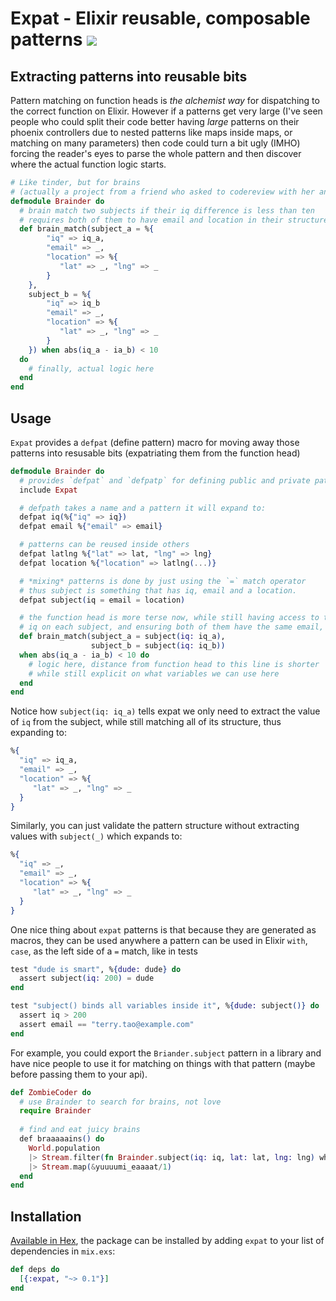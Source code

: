 # Expat - Elixir reusable, composable patterns <a href="https://travis-ci.org/vic/expat"><img src="https://travis-ci.org/vic/expat.svg"></a>

## Extracting patterns into reusable bits

Pattern matching on function heads is *the alchemist way* for dispatching to the
correct function on Elixir. However if a patterns get very large (I've seen people who could split their code better having _large_ patterns on their phoenix controllers due to nested patterns like maps inside maps, or matching on many parameters) then code could turn a bit ugly (IMHO) forcing the reader's eyes to parse the whole pattern and then discover where the actual
function logic starts.

```elixir
# Like tinder, but for brains
# (actually a project from a friend who asked to codereview with her and thus expat was born)
defmodule Brainder do
  # brain match two subjects if their iq difference is less than ten
  # requires both of them to have email and location in their structure
  def brain_match(subject_a = %{
        "iq" => iq_a,
        "email" => _,
        "location" => %{
           "lat" => _, "lng" => _
        }
    }, 
    subject_b = %{
        "iq" => iq_b
        "email" => _,
        "location" => %{
           "lat" => _, "lng" => _
        }
    }) when abs(iq_a - ia_b) < 10 
  do
    # finally, actual logic here
  end
end
```

## Usage

`Expat` provides a `defpat` (define pattern) macro for moving away those patterns into resusable bits (expatriating them from the function head)

```elixir
defmodule Brainder do
  # provides `defpat` and `defpatp` for defining public and private patterns.
  include Expat

  # defpath takes a name and a pattern it will expand to:
  defpat iq(%{"iq" => iq})
  defpat email %{"email" => email}

  # patterns can be reused inside others
  defpat latlng %{"lat" => lat, "lng" => lng}
  defpat location %{"location" => latlng(...)}

  # *mixing* patterns is done by just using the `=` match operator
  # thus subject is something that has iq, email and a location.
  defpat subject(iq = email = location)

  # the function head is more terse now, while still having access to the inner
  # iq on each subject, and ensuring both of them have the same email, location fields
  def brain_match(subject_a = subject(iq: iq_a), 
                  subject_b = subject(iq: iq_b))
  when abs(iq_a - ia_b) < 10 do
    # logic here, distance from function head to this line is shorter
    # while still explicit on what variables we can use here
  end
end
```

Notice how `subject(iq: iq_a)` tells expat we only need to extract the value of `iq` from
the subject, while still matching all of its structure, thus expanding to: 

```elixir
%{
  "iq" => iq_a,
  "email" => _,
  "location" => %{
     "lat" => _, "lng" => _
  }
}
```

Similarly, you can just validate the pattern structure without extracting values with `subject(_)` which expands to:

```elixir
%{
  "iq" => _,
  "email" => _,
  "location" => %{
     "lat" => _, "lng" => _
  }
}
```

One nice thing about `expat` patterns is that because they are generated as macros, they can be used anywhere a
pattern can be used in Elixir `with`, `case`, as the left side of a `=` match, like in tests

```elixir
test "dude is smart", %{dude: dude} do
  assert subject(iq: 200) = dude
end

test "subject() binds all variables inside it", %{dude: subject()} do
  assert iq > 200
  assert email == "terry.tao@example.com"
end
`````

For example, you could export the `Briander.subject` pattern in a library and have nice people to use it for matching on things with that pattern (maybe before passing them to your api).

```elixir
def ZombieCoder do
  # use Brainder to search for brains, not love
  require Brainder
 
  # find and eat juicy brains
  def braaaaains() do
    World.population
    |> Stream.filter(fn Brainder.subject(iq: iq, lat: lat, lng: lng) where iq > 200 -> {lat, lng} end)
    |> Stream.map(&yuuuumi_eaaaat/1)
  end
end
```


## Installation

[Available in Hex](https://hex.pm/packages/expat), the package can be installed
by adding `expat` to your list of dependencies in `mix.exs`:

```elixir
def deps do
  [{:expat, "~> 0.1"}]
end
```
